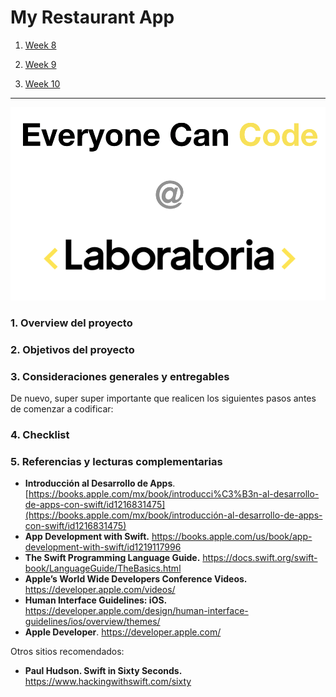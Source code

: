 # My Restaurant App

1. [Week 8](https://github.com/ECC-Laboratoria/MyRestaurant/tree/master/Week8)

2. [Week 9](https://github.com/ECC-Laboratoria/MyRestaurant/tree/master/Week9)

3. [Week 10](https://github.com/ECC-Laboratoria/MyRestaurant/tree/master/Week10)

    

---

![icon](images/logo.png)

### 1. Overview del proyecto 

### 2. Objetivos del proyecto

### 3. Consideraciones generales y entregables

De nuevo, super super importante que realicen los siguientes pasos antes de comenzar a codificar: 

### 4. Checklist 

### 5. Referencias y lecturas complementarias 

- **Introducción al Desarrollo de Apps**. [https://books.apple.com/mx/book/introducci%C3%B3n-al-desarrollo-de-apps-con-swift/id1216831475](https://books.apple.com/mx/book/introducción-al-desarrollo-de-apps-con-swift/id1216831475)
- **App Development with Swift.** https://books.apple.com/us/book/app-development-with-swift/id1219117996
- **The Swift Programming Language Guide.** https://docs.swift.org/swift-book/LanguageGuide/TheBasics.html
- **Apple’s World Wide Developers Conference Videos.** https://developer.apple.com/videos/
- **Human Interface Guidelines: iOS.** https://developer.apple.com/design/human-interface-guidelines/ios/overview/themes/
- **Apple Developer**. https://developer.apple.com/

Otros sitios recomendados:

- **Paul Hudson. Swift in Sixty Seconds.** https://www.hackingwithswift.com/sixty

